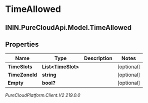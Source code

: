 # TimeAllowed

## ININ.PureCloudApi.Model.TimeAllowed

## Properties

|Name | Type | Description | Notes|
|------------ | ------------- | ------------- | -------------|
| **TimeSlots** | [**List&lt;TimeSlot&gt;**](TimeSlot) |  | [optional] |
| **TimeZoneId** | **string** |  | [optional] |
| **Empty** | **bool?** |  | [optional] |



_PureCloudPlatform.Client.V2 219.0.0_
